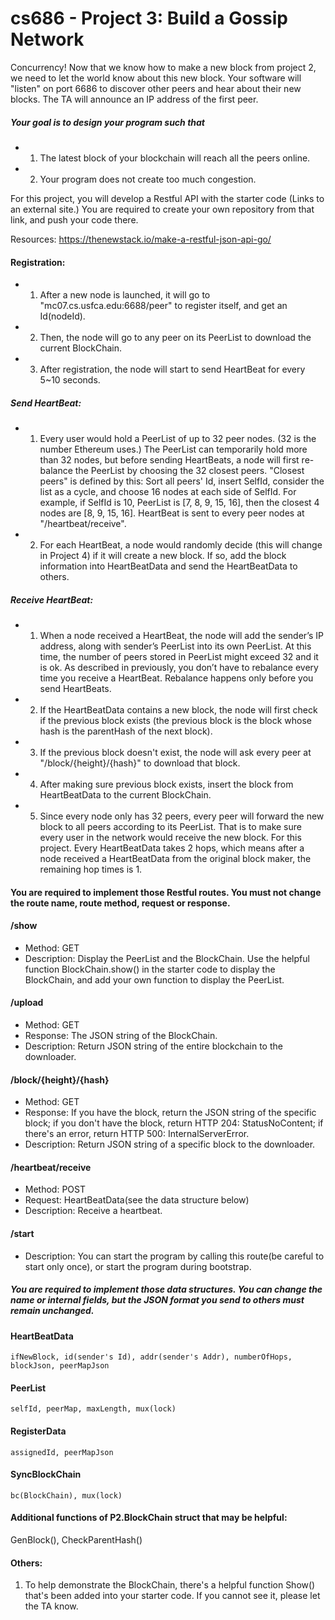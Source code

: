 # cs686 - Project 3: Build a Gossip Network

Concurrency! Now that we know how to make a new block from project 2, we need to let the world know about this new block. Your software will "listen" on port 6686 to discover other peers and hear about their new blocks. The TA will announce an IP address of the first peer. 
##### Your goal is to design your program such that
- 1) The latest block of your blockchain will reach all the peers online.
- 2) Your program does not create too much congestion.

For this project, you will develop a Restful API with the starter code (Links to an external site.) You are required to create your own repository from that link, and push your code there.


Resources:
https://thenewstack.io/make-a-restful-json-api-go/

#### Registration:
- 1. After a new node is launched, it will go to "mc07.cs.usfca.edu:6688/peer" to register itself, and get an Id(nodeId). 
- 2. Then, the node will go to any peer on its PeerList to download the current BlockChain. 
- 3. After registration, the node will start to send HeartBeat for every 5~10 seconds.

##### Send HeartBeat:
- 1. Every user would hold a PeerList of up to 32 peer nodes. (32 is the number Ethereum uses.) The PeerList can temporarily hold more than 32 nodes, but before sending HeartBeats, a node will first re-balance the PeerList by choosing the 32 closest peers. "Closest peers" is defined by this: Sort all peers' Id, insert SelfId, consider the list as a cycle, and choose 16 nodes at each side of SelfId. For example, if SelfId is 10, PeerList is [7, 8, 9, 15, 16], then the closest 4 nodes are [8, 9, 15, 16]. HeartBeat is sent to every peer nodes at "/heartbeat/receive". 
- 2. For each HeartBeat, a node would randomly decide (this will change in Project 4) if it will create a new block. If so, add the block information into HeartBeatData and send the HeartBeatData to others.

##### Receive HeartBeat:
- 1. When a node received a HeartBeat, the node will add the sender’s IP address, along with sender’s PeerList into its own PeerList. At this time, the number of peers stored in PeerList might exceed 32 and it is ok. As described in previously, you don’t have to rebalance every time you receive a HeartBeat. Rebalance happens only before you send HeartBeats.
- 2. If the HeartBeatData contains a new block, the node will first check if the previous block exists (the previous block is the block whose hash is the parentHash of the next block).
- 3. If the previous block doesn't exist, the node will ask every peer at "/block/{height}/{hash}" to download that block. 
- 4. After making sure previous block exists, insert the block from HeartBeatData to the current BlockChain. 
- 5. Since every node only has 32 peers, every peer will forward the new block to all peers according to its PeerList. That is to make sure every user in the network would receive the new block. For this project. Every HeartBeatData takes 2 hops, which means after a node received a HeartBeatData from the original block maker, the remaining hop times is 1.

 

#### You are required to implement those Restful routes. You must not change the route name, route method, request or response.

#### /show
- Method: GET
- Description: Display the PeerList and the BlockChain. Use the helpful function BlockChain.show() in the starter code to display  the BlockChain, and add your own function to display the PeerList.

#### /upload
- Method: GET
- Response: The JSON string of the BlockChain.
- Description: Return JSON string of the entire blockchain to the downloader.

#### /block/{height}/{hash}
- Method: GET
- Response: If you have the block, return the JSON string of the specific block; if you don't have the block, return HTTP 204: StatusNoContent; if there's an error, return HTTP 500: InternalServerError. 
- Description: Return JSON string of a specific block to the downloader.

#### /heartbeat/receive
- Method: POST
- Request: HeartBeatData(see the data structure below)
- Description: Receive a heartbeat.

#### /start
- Description: You can start the program by calling this route(be careful to start only once), or start the program during  bootstrap.

 

##### You are required to implement those data structures. You can change the name or internal fields, but the JSON format you send to others must remain unchanged.

#### HeartBeatData
    ifNewBlock, id(sender's Id), addr(sender's Addr), numberOfHops, blockJson, peerMapJson
#### PeerList
    selfId, peerMap, maxLength, mux(lock)
#### RegisterData
    assignedId, peerMapJson
#### SyncBlockChain
    bc(BlockChain), mux(lock)

#### Additional functions of P2.BlockChain struct that may be helpful:

GenBlock(), CheckParentHash()

#### Others:

1. To help demonstrate the BlockChain, there's a helpful function Show() that's been added into your starter code. If you cannot see it, please let the TA know. 

